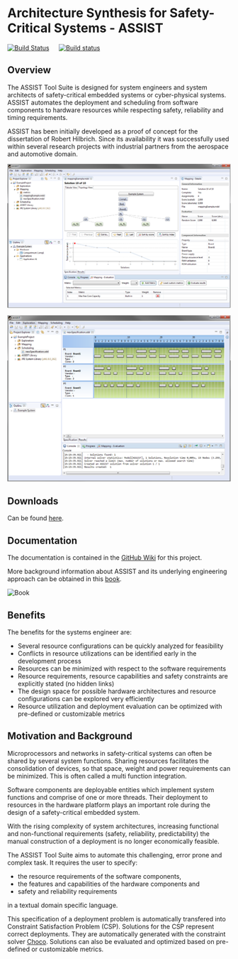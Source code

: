 Architecture Synthesis for Safety-Critical Systems - ASSIST 
==============================================================

[![Build Status](https://travis-ci.org/RobertHilbrich/assist-public.svg?branch=master)](https://travis-ci.org/RobertHilbrich/assist-public) &emsp; [![Build status](https://ci.appveyor.com/api/projects/status/20msijjx496em8do?svg=true)](https://ci.appveyor.com/project/RobertHilbrich/assist-public)


## Overview 

The ASSIST Tool Suite is designed for system engineers and system architects of safety-critical embedded systems or cyber-physical systems. ASSIST automates the deployment and scheduling from software components to hardware resources while respecting safety, reliability and timing requirements.

ASSIST has been initially developed as a proof of concept for the dissertation of Robert Hilbrich. Since its availability it was successfully used within several research projects with industrial partners from the aerospace and automotive domain.

![ASSIST Screenshot Mapping](.github/wiki/images/ASSIST-screenshot-big-mapping.png) 

![ASSIST Screenshot Scheduling](.github/wiki/images/ASSIST-screenshot-big-scheduling.png)

## Downloads

Can be found [here](https://github.com/RobertHilbrich/assist-public/releases).

## Documentation

The documentation is contained in the [GitHub Wiki](https://github.com/RobertHilbrich/assist-public/wiki) for this project. 

More background information about ASSIST and its underlying engineering approach can be obtained in this [book](https://www.springer.com/de/book/9783658111724).

![Book](https://images.springer.com/sgw/books/medium/9783658111724.jpg)

## Benefits

The benefits for the systems engineer are:

* Several resource configurations can be quickly analyzed for feasibility
* Conflicts in resource utilizations can be identified early in the development process
* Resources can be minimized with respect to the software requirements
* Resource requirements, resource capabilities and safety constraints are explicitly stated (no hidden links)
* The design space for possible hardware architectures and resource configurations can be explored very efficiently
* Resource utilization and deployment evaluation can be optimized with pre-defined or customizable metrics

## Motivation and Background

Microprocessors and networks in safety-critical systems can often be shared by several system functions. Sharing resources facilitates the consolidation of devices, so that space, weight and power requirements can be minimized. This is often called a multi function integration.

Software components are deployable entities which implement system functions and comprise of one or more threads. Their deployment to resources in the hardware platform plays an important role during the design of a safety-critical embedded system.

With the rising complexity of system architectures, increasing functional and non-functional requirements (safety, reliability, predictability) the manual construction of a deployment is no longer economically feasible.

The ASSIST Tool Suite aims to automate this challenging, error prone and complex task. It requires the user to specify:

* the resource requirements of the software components,
* the features and capabilities of the hardware components and
* safety and reliability requirements

in a textual domain specific language.

This specification of a deployment problem is automatically transfered into Constraint Satisfaction Problem (CSP). Solutions for the CSP represent correct deployments. They are automatically generated with the constraint solver [Choco](http://www.choco-solver.org). Solutions can also be evaluated and optimized based on pre-defined or customizable metrics.

